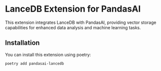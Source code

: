 # LanceDB Extension for PandasAI

This extension integrates LanceDB with PandasAI, providing vector storage capabilities for enhanced data analysis and machine learning tasks.

## Installation

You can install this extension using poetry:

```bash
poetry add pandasai-lancedb
```
